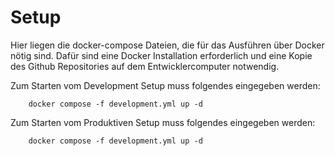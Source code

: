# Setup
Hier liegen die docker-compose Dateien, die für das Ausführen über Docker nötig sind.
Dafür sind eine Docker Installation erforderlich und eine Kopie des Github Repositories auf dem Entwicklercomputer notwendig.

Zum Starten vom Development Setup muss folgendes eingegeben werden:
```
    docker compose -f development.yml up -d
```


Zum Starten vom Produktiven Setup muss folgendes eingegeben werden:
```
    docker compose -f development.yml up -d
```

